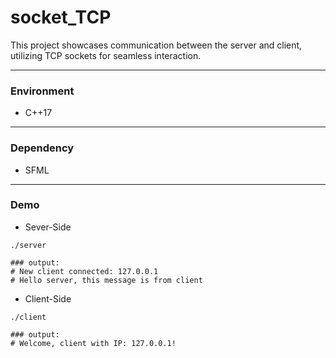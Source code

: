 # socket_TCP
This project showcases communication between the server and client, utilizing TCP sockets for seamless interaction.

---
### Environment
- C++17

---
### Dependency
- SFML

--- 
### Demo

- Sever-Side
```Shell
./server

### output: 
# New client connected: 127.0.0.1
# Hello server, this message is from client
```

- Client-Side
```Shell
./client

### output:
# Welcome, client with IP: 127.0.0.1!
```
